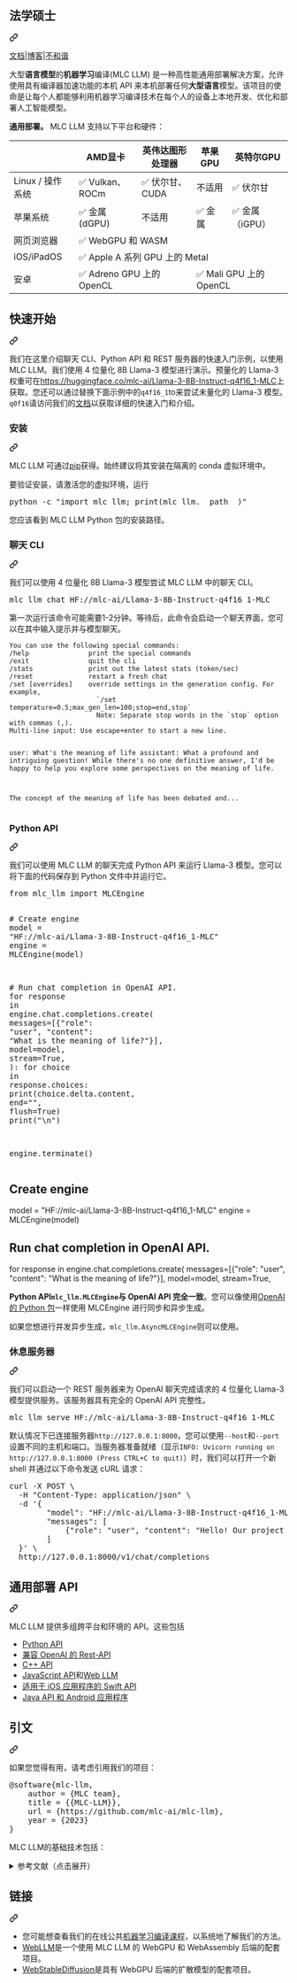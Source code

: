 <div class="Box-sc-g0xbh4-0 bJMeLZ js-snippet-clipboard-copy-unpositioned" data-hpc="true"><article class="markdown-body entry-content container-lg" itemprop="text"><div class="markdown-heading" dir="auto"><h1 tabindex="-1" class="heading-element" dir="auto"><font style="vertical-align: inherit;"><font style="vertical-align: inherit;">法学硕士</font></font></h1><a id="user-content-mlc-llm" class="anchor" aria-label="永久链接：MLC 法学硕士" href="#mlc-llm"><svg class="octicon octicon-link" viewBox="0 0 16 16" version="1.1" width="16" height="16" aria-hidden="true"><path d="m7.775 3.275 1.25-1.25a3.5 3.5 0 1 1 4.95 4.95l-2.5 2.5a3.5 3.5 0 0 1-4.95 0 .751.751 0 0 1 .018-1.042.751.751 0 0 1 1.042-.018 1.998 1.998 0 0 0 2.83 0l2.5-2.5a2.002 2.002 0 0 0-2.83-2.83l-1.25 1.25a.751.751 0 0 1-1.042-.018.751.751 0 0 1-.018-1.042Zm-4.69 9.64a1.998 1.998 0 0 0 2.83 0l1.25-1.25a.751.751 0 0 1 1.042.018.751.751 0 0 1 .018 1.042l-1.25 1.25a3.5 3.5 0 1 1-4.95-4.95l2.5-2.5a3.5 3.5 0 0 1 4.95 0 .751.751 0 0 1-.018 1.042.751.751 0 0 1-1.042.018 1.998 1.998 0 0 0-2.83 0l-2.5 2.5a1.998 1.998 0 0 0 0 2.83Z"></path></svg></a></div>
<p dir="auto"><a href="https://llm.mlc.ai/docs" rel="nofollow"><font style="vertical-align: inherit;"><font style="vertical-align: inherit;">文档</font></font></a><font style="vertical-align: inherit;"><font style="vertical-align: inherit;">|</font></font><a href="https://blog.mlc.ai/" rel="nofollow"><font style="vertical-align: inherit;"><font style="vertical-align: inherit;">博客</font></font></a><font style="vertical-align: inherit;"><font style="vertical-align: inherit;">|</font></font><a href="https://discord.gg/9Xpy2HGBuD" rel="nofollow"><font style="vertical-align: inherit;"><font style="vertical-align: inherit;">不和谐</font></font></a></p>
<p dir="auto"><strong><font style="vertical-align: inherit;"></font></strong><font style="vertical-align: inherit;"><font style="vertical-align: inherit;">大型</font><strong><font style="vertical-align: inherit;">语言</font></strong><strong><font style="vertical-align: inherit;">模型</font></strong><font style="vertical-align: inherit;">的</font><strong><font style="vertical-align: inherit;">机器</font></strong></font><strong><font style="vertical-align: inherit;"><font style="vertical-align: inherit;">学习</font></font></strong><font style="vertical-align: inherit;"><font style="vertical-align: inherit;">编译</font><font style="vertical-align: inherit;">(MLC LLM) 是一种高性能通用部署解决方案，允许使用具有编译器加速功能的本机 API 来本机部署任何</font></font><strong><font style="vertical-align: inherit;"><font style="vertical-align: inherit;">大型</font></font></strong><font style="vertical-align: inherit;"><strong><font style="vertical-align: inherit;">语言</font></strong><font style="vertical-align: inherit;">模型</font><font style="vertical-align: inherit;">。</font><font style="vertical-align: inherit;">该项目的使命是让每个人都能够利用机器学习编译技术在每个人的设备上本地开发、优化和部署人工智能模型。</font></font><strong><font style="vertical-align: inherit;"></font></strong><font style="vertical-align: inherit;"></font><strong><font style="vertical-align: inherit;"></font></strong><font style="vertical-align: inherit;"></font><strong><font style="vertical-align: inherit;"></font></strong><font style="vertical-align: inherit;"></font></p>
<p dir="auto"><strong><font style="vertical-align: inherit;"><font style="vertical-align: inherit;">通用部署。</font></font></strong><font style="vertical-align: inherit;"><font style="vertical-align: inherit;"> MLC LLM 支持以下平台和硬件：</font></font></p>
<table>
  <thead>
    <tr>
      <th> </th>
      <th><font style="vertical-align: inherit;"><font style="vertical-align: inherit;">AMD显卡</font></font></th>
      <th><font style="vertical-align: inherit;"><font style="vertical-align: inherit;">英伟达图形处理器</font></font></th>
      <th><font style="vertical-align: inherit;"><font style="vertical-align: inherit;">苹果GPU</font></font></th>
      <th><font style="vertical-align: inherit;"><font style="vertical-align: inherit;">英特尔GPU</font></font></th>
    </tr>
  </thead>
  <tbody>
    <tr>
      <td><font style="vertical-align: inherit;"><font style="vertical-align: inherit;">Linux / 操作系统</font></font></td>
      <td><font style="vertical-align: inherit;"><font style="vertical-align: inherit;">✅ Vulkan、ROCm</font></font></td>
      <td><font style="vertical-align: inherit;"><font style="vertical-align: inherit;">✅ 伏尔甘、CUDA</font></font></td>
      <td><font style="vertical-align: inherit;"><font style="vertical-align: inherit;">不适用</font></font></td>
      <td><font style="vertical-align: inherit;"><font style="vertical-align: inherit;">✅ 伏尔甘</font></font></td>
    </tr>
    <tr>
      <td><font style="vertical-align: inherit;"><font style="vertical-align: inherit;">苹果系统</font></font></td>
      <td><font style="vertical-align: inherit;"><font style="vertical-align: inherit;">✅ 金属 (dGPU)</font></font></td>
      <td><font style="vertical-align: inherit;"><font style="vertical-align: inherit;">不适用</font></font></td>
      <td><font style="vertical-align: inherit;"><font style="vertical-align: inherit;">✅ 金属</font></font></td>
      <td><font style="vertical-align: inherit;"><font style="vertical-align: inherit;">✅ 金属（iGPU）</font></font></td>
    </tr>
    <tr>
      <td><font style="vertical-align: inherit;"><font style="vertical-align: inherit;">网页浏览器</font></font></td>
      <td colspan="4"><font style="vertical-align: inherit;"><font style="vertical-align: inherit;">✅ WebGPU 和 WASM</font></font></td>
    </tr>
    <tr>
      <td><font style="vertical-align: inherit;"><font style="vertical-align: inherit;">iOS/iPadOS</font></font></td>
      <td colspan="4"><font style="vertical-align: inherit;"><font style="vertical-align: inherit;">✅ Apple A 系列 GPU 上的 Metal</font></font></td>
    </tr>
    <tr>
      <td><font style="vertical-align: inherit;"><font style="vertical-align: inherit;">安卓</font></font></td>
      <td colspan="2"><font style="vertical-align: inherit;"><font style="vertical-align: inherit;">✅ Adreno GPU 上的 OpenCL</font></font></td>
      <td colspan="2"><font style="vertical-align: inherit;"><font style="vertical-align: inherit;">✅ Mali GPU 上的 OpenCL</font></font></td>
    </tr>
  </tbody>
</table>
<div class="markdown-heading" dir="auto"><h2 tabindex="-1" class="heading-element" dir="auto"><font style="vertical-align: inherit;"><font style="vertical-align: inherit;">快速开始</font></font></h2><a id="user-content-quick-start" class="anchor" aria-label="永久链接：快速入门" href="#quick-start"><svg class="octicon octicon-link" viewBox="0 0 16 16" version="1.1" width="16" height="16" aria-hidden="true"><path d="m7.775 3.275 1.25-1.25a3.5 3.5 0 1 1 4.95 4.95l-2.5 2.5a3.5 3.5 0 0 1-4.95 0 .751.751 0 0 1 .018-1.042.751.751 0 0 1 1.042-.018 1.998 1.998 0 0 0 2.83 0l2.5-2.5a2.002 2.002 0 0 0-2.83-2.83l-1.25 1.25a.751.751 0 0 1-1.042-.018.751.751 0 0 1-.018-1.042Zm-4.69 9.64a1.998 1.998 0 0 0 2.83 0l1.25-1.25a.751.751 0 0 1 1.042.018.751.751 0 0 1 .018 1.042l-1.25 1.25a3.5 3.5 0 1 1-4.95-4.95l2.5-2.5a3.5 3.5 0 0 1 4.95 0 .751.751 0 0 1-.018 1.042.751.751 0 0 1-1.042.018 1.998 1.998 0 0 0-2.83 0l-2.5 2.5a1.998 1.998 0 0 0 0 2.83Z"></path></svg></a></div>
<p dir="auto"><font style="vertical-align: inherit;"><font style="vertical-align: inherit;">我们在这里介绍聊天 CLI、Python API 和 REST 服务器的快速入门示例，以使用 MLC LLM。我们使用 4 位量化 8B Llama-3 模型进行演示。预量化的 Llama-3 权重可在</font></font><a href="https://huggingface.co/mlc-ai/Llama-3-8B-Instruct-q4f16_1-MLC" rel="nofollow"><font style="vertical-align: inherit;"><font style="vertical-align: inherit;">https://huggingface.co/mlc-ai/Llama-3-8B-Instruct-q4f16_1-MLC</font></font></a><font style="vertical-align: inherit;"><font style="vertical-align: inherit;">上获取。您还可以通过替换</font><font style="vertical-align: inherit;">下面示例中的</font></font><code>q4f16_1</code><font style="vertical-align: inherit;"><font style="vertical-align: inherit;">to</font><font style="vertical-align: inherit;">来尝试未量化的 Llama-3 模型。</font></font><code>q0f16</code><font style="vertical-align: inherit;"><font style="vertical-align: inherit;">请访问我们的</font></font><a href="https://llm.mlc.ai/docs/index.html" rel="nofollow"><font style="vertical-align: inherit;"><font style="vertical-align: inherit;">文档</font></font></a><font style="vertical-align: inherit;"><font style="vertical-align: inherit;">以获取详细的快速入门和介绍。</font></font></p>
<div class="markdown-heading" dir="auto"><h3 tabindex="-1" class="heading-element" dir="auto"><font style="vertical-align: inherit;"><font style="vertical-align: inherit;">安装</font></font></h3><a id="user-content-installation" class="anchor" aria-label="永久链接：安装" href="#installation"><svg class="octicon octicon-link" viewBox="0 0 16 16" version="1.1" width="16" height="16" aria-hidden="true"><path d="m7.775 3.275 1.25-1.25a3.5 3.5 0 1 1 4.95 4.95l-2.5 2.5a3.5 3.5 0 0 1-4.95 0 .751.751 0 0 1 .018-1.042.751.751 0 0 1 1.042-.018 1.998 1.998 0 0 0 2.83 0l2.5-2.5a2.002 2.002 0 0 0-2.83-2.83l-1.25 1.25a.751.751 0 0 1-1.042-.018.751.751 0 0 1-.018-1.042Zm-4.69 9.64a1.998 1.998 0 0 0 2.83 0l1.25-1.25a.751.751 0 0 1 1.042.018.751.751 0 0 1 .018 1.042l-1.25 1.25a3.5 3.5 0 1 1-4.95-4.95l2.5-2.5a3.5 3.5 0 0 1 4.95 0 .751.751 0 0 1-.018 1.042.751.751 0 0 1-1.042.018 1.998 1.998 0 0 0-2.83 0l-2.5 2.5a1.998 1.998 0 0 0 0 2.83Z"></path></svg></a></div>
<p dir="auto"><font style="vertical-align: inherit;"><font style="vertical-align: inherit;">MLC LLM 可通过</font></font><a href="https://llm.mlc.ai/docs/install/mlc_llm.html#install-mlc-packages" rel="nofollow"><font style="vertical-align: inherit;"><font style="vertical-align: inherit;">pip</font></font></a><font style="vertical-align: inherit;"><font style="vertical-align: inherit;">获得。始终建议将其安装在隔离的 conda 虚拟环境中。</font></font></p>
<p dir="auto"><font style="vertical-align: inherit;"><font style="vertical-align: inherit;">要验证安装，请激活您的虚拟环境，运行</font></font></p>
<div class="highlight highlight-source-shell notranslate position-relative overflow-auto" dir="auto"><pre>python -c <span class="pl-s"><span class="pl-pds">"</span>import mlc_llm; print(mlc_llm.__path__)<span class="pl-pds">"</span></span></pre><div class="zeroclipboard-container">
    <clipboard-copy aria-label="Copy" class="ClipboardButton btn btn-invisible js-clipboard-copy m-2 p-0 tooltipped-no-delay d-flex flex-justify-center flex-items-center" data-copy-feedback="Copied!" data-tooltip-direction="w" value="python -c &quot;import mlc_llm; print(mlc_llm.__path__)&quot;" tabindex="0" role="button">
    
</svg>
    </clipboard-copy>
  </div></div>
<p dir="auto"><font style="vertical-align: inherit;"><font style="vertical-align: inherit;">您应该看到 MLC LLM Python 包的安装路径。</font></font></p>
<div class="markdown-heading" dir="auto"><h3 tabindex="-1" class="heading-element" dir="auto"><font style="vertical-align: inherit;"><font style="vertical-align: inherit;">聊天 CLI</font></font></h3><a id="user-content-chat-cli" class="anchor" aria-label="永久链接：聊天 CLI" href="#chat-cli"><svg class="octicon octicon-link" viewBox="0 0 16 16" version="1.1" width="16" height="16" aria-hidden="true"><path d="m7.775 3.275 1.25-1.25a3.5 3.5 0 1 1 4.95 4.95l-2.5 2.5a3.5 3.5 0 0 1-4.95 0 .751.751 0 0 1 .018-1.042.751.751 0 0 1 1.042-.018 1.998 1.998 0 0 0 2.83 0l2.5-2.5a2.002 2.002 0 0 0-2.83-2.83l-1.25 1.25a.751.751 0 0 1-1.042-.018.751.751 0 0 1-.018-1.042Zm-4.69 9.64a1.998 1.998 0 0 0 2.83 0l1.25-1.25a.751.751 0 0 1 1.042.018.751.751 0 0 1 .018 1.042l-1.25 1.25a3.5 3.5 0 1 1-4.95-4.95l2.5-2.5a3.5 3.5 0 0 1 4.95 0 .751.751 0 0 1-.018 1.042.751.751 0 0 1-1.042.018 1.998 1.998 0 0 0-2.83 0l-2.5 2.5a1.998 1.998 0 0 0 0 2.83Z"></path></svg></a></div>
<p dir="auto"><font style="vertical-align: inherit;"><font style="vertical-align: inherit;">我们可以使用 4 位量化 8B Llama-3 模型尝试 MLC LLM 中的聊天 CLI。</font></font></p>
<div class="highlight highlight-source-shell notranslate position-relative overflow-auto" dir="auto"><pre>mlc_llm chat HF://mlc-ai/Llama-3-8B-Instruct-q4f16_1-MLC</pre><div class="zeroclipboard-container">
    <clipboard-copy aria-label="Copy" class="ClipboardButton btn btn-invisible js-clipboard-copy m-2 p-0 tooltipped-no-delay d-flex flex-justify-center flex-items-center" data-copy-feedback="Copied!" data-tooltip-direction="w" value="mlc_llm chat HF://mlc-ai/Llama-3-8B-Instruct-q4f16_1-MLC" tabindex="0" role="button">
    
</svg>
    </clipboard-copy>
  </div></div>
<p dir="auto"><font style="vertical-align: inherit;"><font style="vertical-align: inherit;">第一次运行该命令可能需要1-2分钟。等待后，此命令会启动一个聊天界面，您可以在其中输入提示并与模型聊天。</font></font></p>
<div class="snippet-clipboard-content notranslate position-relative overflow-auto"><pre class="notranslate"><code>You can use the following special commands:
/help               print the special commands
/exit               quit the cli
/stats              print out the latest stats (token/sec)
/reset              restart a fresh chat
/set [overrides]    override settings in the generation config. For example,
                      `/set temperature=0.5;max_gen_len=100;stop=end,stop`
                      Note: Separate stop words in the `stop` option with commas (,).
Multi-line input: Use escape+enter to start a new line.

user: What's the meaning of life
assistant:
What a profound and intriguing question! While there's no one definitive answer, I'd be happy to help you explore some perspectives on the meaning of life.

The concept of the meaning of life has been debated and...
</code></pre><div class="zeroclipboard-container">
  
     
</svg>
    </clipboard-copy>
  </div></div>
<div class="markdown-heading" dir="auto"><h3 tabindex="-1" class="heading-element" dir="auto"><font style="vertical-align: inherit;"><font style="vertical-align: inherit;">Python API</font></font></h3><a id="user-content-python-api" class="anchor" aria-label="永久链接：Python API" href="#python-api"><svg class="octicon octicon-link" viewBox="0 0 16 16" version="1.1" width="16" height="16" aria-hidden="true"><path d="m7.775 3.275 1.25-1.25a3.5 3.5 0 1 1 4.95 4.95l-2.5 2.5a3.5 3.5 0 0 1-4.95 0 .751.751 0 0 1 .018-1.042.751.751 0 0 1 1.042-.018 1.998 1.998 0 0 0 2.83 0l2.5-2.5a2.002 2.002 0 0 0-2.83-2.83l-1.25 1.25a.751.751 0 0 1-1.042-.018.751.751 0 0 1-.018-1.042Zm-4.69 9.64a1.998 1.998 0 0 0 2.83 0l1.25-1.25a.751.751 0 0 1 1.042.018.751.751 0 0 1 .018 1.042l-1.25 1.25a3.5 3.5 0 1 1-4.95-4.95l2.5-2.5a3.5 3.5 0 0 1 4.95 0 .751.751 0 0 1-.018 1.042.751.751 0 0 1-1.042.018 1.998 1.998 0 0 0-2.83 0l-2.5 2.5a1.998 1.998 0 0 0 0 2.83Z"></path></svg></a></div>
<p dir="auto"><font style="vertical-align: inherit;"><font style="vertical-align: inherit;">我们可以使用 MLC LLM 的聊天完成 Python API 来运行 Llama-3 模型。您可以将下面的代码保存到 Python 文件中并运行它。</font></font></p>
<div class="highlight highlight-source-python notranslate position-relative overflow-auto" dir="auto"><pre><span class="pl-k">from</span> <span class="pl-s1">mlc_llm</span> <span class="pl-k">import</span> <span class="pl-v">MLCEngine</span>

<span class="pl-c"># Create engine</span>
<span class="pl-s1">model</span> <span class="pl-c1">=</span> <span class="pl-s">"HF://mlc-ai/Llama-3-8B-Instruct-q4f16_1-MLC"</span>
<span class="pl-s1">engine</span> <span class="pl-c1">=</span> <span class="pl-v">MLCEngine</span>(<span class="pl-s1">model</span>)

<span class="pl-c"># Run chat completion in OpenAI API.</span>
<span class="pl-k">for</span> <span class="pl-s1">response</span> <span class="pl-c1">in</span> <span class="pl-s1">engine</span>.<span class="pl-s1">chat</span>.<span class="pl-s1">completions</span>.<span class="pl-en">create</span>(
    <span class="pl-s1">messages</span><span class="pl-c1">=</span>[{<span class="pl-s">"role"</span>: <span class="pl-s">"user"</span>, <span class="pl-s">"content"</span>: <span class="pl-s">"What is the meaning of life?"</span>}],
    <span class="pl-s1">model</span><span class="pl-c1">=</span><span class="pl-s1">model</span>,
    <span class="pl-s1">stream</span><span class="pl-c1">=</span><span class="pl-c1">True</span>,
):
    <span class="pl-k">for</span> <span class="pl-s1">choice</span> <span class="pl-c1">in</span> <span class="pl-s1">response</span>.<span class="pl-s1">choices</span>:
        <span class="pl-en">print</span>(<span class="pl-s1">choice</span>.<span class="pl-s1">delta</span>.<span class="pl-s1">content</span>, <span class="pl-s1">end</span><span class="pl-c1">=</span><span class="pl-s">""</span>, <span class="pl-s1">flush</span><span class="pl-c1">=</span><span class="pl-c1">True</span>)
<span class="pl-en">print</span>(<span class="pl-s">"<span class="pl-cce">\n</span>"</span>)

<span class="pl-s1">engine</span>.<span class="pl-en">terminate</span>()</pre><div class="zeroclipboard-container">
   

# Create engine
model = &quot;HF://mlc-ai/Llama-3-8B-Instruct-q4f16_1-MLC&quot;
engine = MLCEngine(model)

# Run chat completion in OpenAI API.
for response in engine.chat.completions.create(
    messages=[{&quot;role&quot;: &quot;user&quot;, &quot;content&quot;: &quot;What is the meaning of life?&quot;}],
    model=model,
    stream=True,

    
</svg>
    </clipboard-copy>
  </div></div>
<p dir="auto"><strong><font style="vertical-align: inherit;"><font style="vertical-align: inherit;">Python API</font></font><code>mlc_llm.MLCEngine</code><font style="vertical-align: inherit;"><font style="vertical-align: inherit;">与 OpenAI API 完全一致</font></font></strong><font style="vertical-align: inherit;"><font style="vertical-align: inherit;">。您可以像使用</font></font><a href="https://github.com/openai/openai-python?tab=readme-ov-file#usage"><font style="vertical-align: inherit;"><font style="vertical-align: inherit;">OpenAI 的 Python 包</font></font></a><font style="vertical-align: inherit;"><font style="vertical-align: inherit;">一样使用 MLCEngine
</font><font style="vertical-align: inherit;">
进行同步和异步生成。</font></font></p>
<p dir="auto"><font style="vertical-align: inherit;"><font style="vertical-align: inherit;">如果您想进行并发异步生成，</font></font><code>mlc_llm.AsyncMLCEngine</code><font style="vertical-align: inherit;"><font style="vertical-align: inherit;">则可以使用。</font></font></p>
<div class="markdown-heading" dir="auto"><h3 tabindex="-1" class="heading-element" dir="auto"><font style="vertical-align: inherit;"><font style="vertical-align: inherit;">休息服务器</font></font></h3><a id="user-content-rest-server" class="anchor" aria-label="永久链接：REST 服务器" href="#rest-server"><svg class="octicon octicon-link" viewBox="0 0 16 16" version="1.1" width="16" height="16" aria-hidden="true"><path d="m7.775 3.275 1.25-1.25a3.5 3.5 0 1 1 4.95 4.95l-2.5 2.5a3.5 3.5 0 0 1-4.95 0 .751.751 0 0 1 .018-1.042.751.751 0 0 1 1.042-.018 1.998 1.998 0 0 0 2.83 0l2.5-2.5a2.002 2.002 0 0 0-2.83-2.83l-1.25 1.25a.751.751 0 0 1-1.042-.018.751.751 0 0 1-.018-1.042Zm-4.69 9.64a1.998 1.998 0 0 0 2.83 0l1.25-1.25a.751.751 0 0 1 1.042.018.751.751 0 0 1 .018 1.042l-1.25 1.25a3.5 3.5 0 1 1-4.95-4.95l2.5-2.5a3.5 3.5 0 0 1 4.95 0 .751.751 0 0 1-.018 1.042.751.751 0 0 1-1.042.018 1.998 1.998 0 0 0-2.83 0l-2.5 2.5a1.998 1.998 0 0 0 0 2.83Z"></path></svg></a></div>
<p dir="auto"><font style="vertical-align: inherit;"><font style="vertical-align: inherit;">我们可以启动一个 REST 服务器来为 OpenAI 聊天完成请求的 4 位量化 Llama-3 模型提供服务。该服务器具有完全的 OpenAI API 完整性。</font></font></p>
<div class="highlight highlight-source-shell notranslate position-relative overflow-auto" dir="auto"><pre>mlc_llm serve HF://mlc-ai/Llama-3-8B-Instruct-q4f16_1-MLC</pre><div class="zeroclipboard-container">
   
     
</svg>
    </clipboard-copy>
  </div></div>
<p dir="auto"><font style="vertical-align: inherit;"><font style="vertical-align: inherit;">默认情况下已连接服务器</font></font><code>http://127.0.0.1:8000</code><font style="vertical-align: inherit;"><font style="vertical-align: inherit;">，您可以使用</font></font><code>--host</code><font style="vertical-align: inherit;"><font style="vertical-align: inherit;">和</font></font><code>--port</code><font style="vertical-align: inherit;"><font style="vertical-align: inherit;">
设置不同的主机和端口。当服务器准备就绪（显示</font></font><code>INFO: Uvicorn running on http://127.0.0.1:8000 (Press CTRL+C to quit)</code><font style="vertical-align: inherit;"><font style="vertical-align: inherit;">）时，我们可以打开一个新 shell 并通过以下命令发送 cURL 请求：</font></font></p>
<div class="highlight highlight-source-shell notranslate position-relative overflow-auto" dir="auto"><pre>curl -X POST \
  -H <span class="pl-s"><span class="pl-pds">"</span>Content-Type: application/json<span class="pl-pds">"</span></span> \
  -d <span class="pl-s"><span class="pl-pds">'</span>{</span>
<span class="pl-s">        "model": "HF://mlc-ai/Llama-3-8B-Instruct-q4f16_1-MLC",</span>
<span class="pl-s">        "messages": [</span>
<span class="pl-s">            {"role": "user", "content": "Hello! Our project is MLC LLM. What is the name of our project?"}</span>
<span class="pl-s">        ]</span>
<span class="pl-s">  }<span class="pl-pds">'</span></span> \
  http://127.0.0.1:8000/v1/chat/completions</pre><div class="zeroclipboard-container">
    <clipboard-copy aria-label="Copy" class="ClipboardButton btn btn-invisible js-clipboard-copy m-2 p-0 tooltipped-no-delay d-flex flex-justify-center flex-items-center" data-copy-feedback="Copied!" data-tooltip-direction="w" value="curl -X POST \
  -H &quot;Content-Type: application/json&quot; \
  -d '{
        &quot;model&quot;: &quot;HF://mlc-ai/Llama-3-8B-Instruct-q4f16_1-MLC&quot;,
        &quot;messages&quot;: [
            {&quot;role&quot;: &quot;user&quot;, &quot;content&quot;: &quot;Hello! Our project is MLC LLM. What is the name of our project?&quot;}
        ]
  }' \
  http://127.0.0.1:8000/v1/chat/completions" tabindex="0" role="button">
    
</svg>
    </clipboard-copy>
  </div></div>
<div class="markdown-heading" dir="auto"><h2 tabindex="-1" class="heading-element" dir="auto"><font style="vertical-align: inherit;"><font style="vertical-align: inherit;">通用部署 API</font></font></h2><a id="user-content-universal-deployment-apis" class="anchor" aria-label="永久链接：通用部署 API" href="#universal-deployment-apis"><svg class="octicon octicon-link" viewBox="0 0 16 16" version="1.1" width="16" height="16" aria-hidden="true"><path d="m7.775 3.275 1.25-1.25a3.5 3.5 0 1 1 4.95 4.95l-2.5 2.5a3.5 3.5 0 0 1-4.95 0 .751.751 0 0 1 .018-1.042.751.751 0 0 1 1.042-.018 1.998 1.998 0 0 0 2.83 0l2.5-2.5a2.002 2.002 0 0 0-2.83-2.83l-1.25 1.25a.751.751 0 0 1-1.042-.018.751.751 0 0 1-.018-1.042Zm-4.69 9.64a1.998 1.998 0 0 0 2.83 0l1.25-1.25a.751.751 0 0 1 1.042.018.751.751 0 0 1 .018 1.042l-1.25 1.25a3.5 3.5 0 1 1-4.95-4.95l2.5-2.5a3.5 3.5 0 0 1 4.95 0 .751.751 0 0 1-.018 1.042.751.751 0 0 1-1.042.018 1.998 1.998 0 0 0-2.83 0l-2.5 2.5a1.998 1.998 0 0 0 0 2.83Z"></path></svg></a></div>
<p dir="auto"><font style="vertical-align: inherit;"><font style="vertical-align: inherit;">MLC LLM 提供多组跨平台和环境的 API。这些包括</font></font></p>
<ul dir="auto">
<li><a href="https://llm.mlc.ai/docs/deploy/python_engine.html" rel="nofollow"><font style="vertical-align: inherit;"><font style="vertical-align: inherit;">Python API</font></font></a></li>
<li><a href="https://llm.mlc.ai/docs/deploy/rest.html" rel="nofollow"><font style="vertical-align: inherit;"><font style="vertical-align: inherit;">兼容 OpenAI 的 Rest-API</font></font></a></li>
<li><a href="https://llm.mlc.ai/docs/deploy/cli.html" rel="nofollow"><font style="vertical-align: inherit;"><font style="vertical-align: inherit;">C++ API</font></font></a></li>
<li><a href="https://llm.mlc.ai/docs/deploy/javascript.html" rel="nofollow"><font style="vertical-align: inherit;"><font style="vertical-align: inherit;">JavaScript API</font></font></a><font style="vertical-align: inherit;"><font style="vertical-align: inherit;">和</font></font><a href="https://github.com/mlc-ai/web-llm"><font style="vertical-align: inherit;"><font style="vertical-align: inherit;">Web LLM</font></font></a></li>
<li><a href="https://llm.mlc.ai/docs/deploy/ios.html" rel="nofollow"><font style="vertical-align: inherit;"><font style="vertical-align: inherit;">适用于 iOS 应用程序的 Swift API</font></font></a></li>
<li><a href="https://llm.mlc.ai/docs/deploy/android.html" rel="nofollow"><font style="vertical-align: inherit;"><font style="vertical-align: inherit;">Java API 和 Android 应用程序</font></font></a></li>
</ul>
<div class="markdown-heading" dir="auto"><h2 tabindex="-1" class="heading-element" dir="auto"><font style="vertical-align: inherit;"><font style="vertical-align: inherit;">引文</font></font></h2><a id="user-content-citation" class="anchor" aria-label="永久链接：引文" href="#citation"><svg class="octicon octicon-link" viewBox="0 0 16 16" version="1.1" width="16" height="16" aria-hidden="true"><path d="m7.775 3.275 1.25-1.25a3.5 3.5 0 1 1 4.95 4.95l-2.5 2.5a3.5 3.5 0 0 1-4.95 0 .751.751 0 0 1 .018-1.042.751.751 0 0 1 1.042-.018 1.998 1.998 0 0 0 2.83 0l2.5-2.5a2.002 2.002 0 0 0-2.83-2.83l-1.25 1.25a.751.751 0 0 1-1.042-.018.751.751 0 0 1-.018-1.042Zm-4.69 9.64a1.998 1.998 0 0 0 2.83 0l1.25-1.25a.751.751 0 0 1 1.042.018.751.751 0 0 1 .018 1.042l-1.25 1.25a3.5 3.5 0 1 1-4.95-4.95l2.5-2.5a3.5 3.5 0 0 1 4.95 0 .751.751 0 0 1-.018 1.042.751.751 0 0 1-1.042.018 1.998 1.998 0 0 0-2.83 0l-2.5 2.5a1.998 1.998 0 0 0 0 2.83Z"></path></svg></a></div>
<p dir="auto"><font style="vertical-align: inherit;"><font style="vertical-align: inherit;">如果您觉得有用，请考虑引用我们的项目：</font></font></p>
<div class="highlight highlight-text-bibtex notranslate position-relative overflow-auto" dir="auto"><pre><span class="pl-k">@software</span>{<span class="pl-en">mlc-llm</span>,
    <span class="pl-s">author</span> = <span class="pl-s"><span class="pl-pds">{</span>MLC team<span class="pl-pds">}</span></span>,
    <span class="pl-s">title</span> = <span class="pl-s"><span class="pl-pds">{</span>{MLC-LLM}<span class="pl-pds">}</span></span>,
    <span class="pl-s">url</span> = <span class="pl-s"><span class="pl-pds">{</span>https://github.com/mlc-ai/mlc-llm<span class="pl-pds">}</span></span>,
    <span class="pl-s">year</span> = <span class="pl-s"><span class="pl-pds">{</span>2023<span class="pl-pds">}</span></span>
}</pre><div class="zeroclipboard-container">
    <clipboard-copy aria-label="Copy" class="ClipboardButton btn btn-invisible js-clipboard-copy m-2 p-0 tooltipped-no-delay d-flex flex-justify-center flex-items-center" data-copy-feedback="Copied!" data-tooltip-direction="w" value="@software{mlc-llm,
    author = {MLC team},
    title = {{MLC-LLM}},
    url = {https://github.com/mlc-ai/mlc-llm},
    year = {2023}
}" tabindex="0" role="button">
     
</svg>
    </clipboard-copy>
  </div></div>
<p dir="auto"><font style="vertical-align: inherit;"><font style="vertical-align: inherit;">MLC LLM的基础技术包括：</font></font></p>
<details>
  <summary><font style="vertical-align: inherit;"><font style="vertical-align: inherit;">参考文献（点击展开）</font></font></summary>
<div class="highlight highlight-text-bibtex notranslate position-relative overflow-auto" dir="auto"><pre><span class="pl-k">@inproceedings</span>{<span class="pl-en">tensorir</span>,
    <span class="pl-s">author</span> = <span class="pl-s"><span class="pl-pds">{</span>Feng, Siyuan and Hou, Bohan and Jin, Hongyi and Lin, Wuwei and Shao, Junru and Lai, Ruihang and Ye, Zihao and Zheng, Lianmin and Yu, Cody Hao and Yu, Yong and Chen, Tianqi<span class="pl-pds">}</span></span>,
    <span class="pl-s">title</span> = <span class="pl-s"><span class="pl-pds">{</span>TensorIR: An Abstraction for Automatic Tensorized Program Optimization<span class="pl-pds">}</span></span>,
    <span class="pl-s">year</span> = <span class="pl-s"><span class="pl-pds">{</span>2023<span class="pl-pds">}</span></span>,
    <span class="pl-s">isbn</span> = <span class="pl-s"><span class="pl-pds">{</span>9781450399166<span class="pl-pds">}</span></span>,
    <span class="pl-s">publisher</span> = <span class="pl-s"><span class="pl-pds">{</span>Association for Computing Machinery<span class="pl-pds">}</span></span>,
    <span class="pl-s">address</span> = <span class="pl-s"><span class="pl-pds">{</span>New York, NY, USA<span class="pl-pds">}</span></span>,
    <span class="pl-s">url</span> = <span class="pl-s"><span class="pl-pds">{</span>https://doi.org/10.1145/3575693.3576933<span class="pl-pds">}</span></span>,
    <span class="pl-s">doi</span> = <span class="pl-s"><span class="pl-pds">{</span>10.1145/3575693.3576933<span class="pl-pds">}</span></span>,
    <span class="pl-s">booktitle</span> = <span class="pl-s"><span class="pl-pds">{</span>Proceedings of the 28th ACM International Conference on Architectural Support for Programming Languages and Operating Systems, Volume 2<span class="pl-pds">}</span></span>,
    <span class="pl-s">pages</span> = <span class="pl-s"><span class="pl-pds">{</span>804–817<span class="pl-pds">}</span></span>,
    <span class="pl-s">numpages</span> = <span class="pl-s"><span class="pl-pds">{</span>14<span class="pl-pds">}</span></span>,
    <span class="pl-s">keywords</span> = <span class="pl-s"><span class="pl-pds">{</span>Tensor Computation, Machine Learning Compiler, Deep Neural Network<span class="pl-pds">}</span></span>,
    <span class="pl-s">location</span> = <span class="pl-s"><span class="pl-pds">{</span>Vancouver, BC, Canada<span class="pl-pds">}</span></span>,
    <span class="pl-s">series</span> = <span class="pl-s"><span class="pl-pds">{</span>ASPLOS 2023<span class="pl-pds">}</span></span>
}

<span class="pl-k">@inproceedings</span>{<span class="pl-en">metaschedule</span>,
    <span class="pl-s">author</span> = <span class="pl-s"><span class="pl-pds">{</span>Shao, Junru and Zhou, Xiyou and Feng, Siyuan and Hou, Bohan and Lai, Ruihang and Jin, Hongyi and Lin, Wuwei and Masuda, Masahiro and Yu, Cody Hao and Chen, Tianqi<span class="pl-pds">}</span></span>,
    <span class="pl-s">booktitle</span> = <span class="pl-s"><span class="pl-pds">{</span>Advances in Neural Information Processing Systems<span class="pl-pds">}</span></span>,
    <span class="pl-s">editor</span> = <span class="pl-s"><span class="pl-pds">{</span>S. Koyejo and S. Mohamed and A. Agarwal and D. Belgrave and K. Cho and A. Oh<span class="pl-pds">}</span></span>,
    <span class="pl-s">pages</span> = <span class="pl-s"><span class="pl-pds">{</span>35783--35796<span class="pl-pds">}</span></span>,
    <span class="pl-s">publisher</span> = <span class="pl-s"><span class="pl-pds">{</span>Curran Associates, Inc.<span class="pl-pds">}</span></span>,
    <span class="pl-s">title</span> = <span class="pl-s"><span class="pl-pds">{</span>Tensor Program Optimization with Probabilistic Programs<span class="pl-pds">}</span></span>,
    <span class="pl-s">url</span> = <span class="pl-s"><span class="pl-pds">{</span>https://proceedings.neurips.cc/paper_files/paper/2022/file/e894eafae43e68b4c8dfdacf742bcbf3-Paper-Conference.pdf<span class="pl-pds">}</span></span>,
    <span class="pl-s">volume</span> = <span class="pl-s"><span class="pl-pds">{</span>35<span class="pl-pds">}</span></span>,
    <span class="pl-s">year</span> = <span class="pl-s"><span class="pl-pds">{</span>2022<span class="pl-pds">}</span></span>
}

<span class="pl-k">@inproceedings</span>{<span class="pl-en">tvm</span>,
    <span class="pl-s">author</span> = <span class="pl-s"><span class="pl-pds">{</span>Tianqi Chen and Thierry Moreau and Ziheng Jiang and Lianmin Zheng and Eddie Yan and Haichen Shen and Meghan Cowan and Leyuan Wang and Yuwei Hu and Luis Ceze and Carlos Guestrin and Arvind Krishnamurthy<span class="pl-pds">}</span></span>,
    <span class="pl-s">title</span> = <span class="pl-s"><span class="pl-pds">{</span>{TVM}: An Automated {End-to-End} Optimizing Compiler for Deep Learning<span class="pl-pds">}</span></span>,
    <span class="pl-s">booktitle</span> = <span class="pl-s"><span class="pl-pds">{</span>13th USENIX Symposium on Operating Systems Design and Implementation (OSDI 18)<span class="pl-pds">}</span></span>,
    <span class="pl-s">year</span> = <span class="pl-s"><span class="pl-pds">{</span>2018<span class="pl-pds">}</span></span>,
    <span class="pl-s">isbn</span> = <span class="pl-s"><span class="pl-pds">{</span>978-1-939133-08-3<span class="pl-pds">}</span></span>,
    <span class="pl-s">address</span> = <span class="pl-s"><span class="pl-pds">{</span>Carlsbad, CA<span class="pl-pds">}</span></span>,
    <span class="pl-s">pages</span> = <span class="pl-s"><span class="pl-pds">{</span>578--594<span class="pl-pds">}</span></span>,
    <span class="pl-s">url</span> = <span class="pl-s"><span class="pl-pds">{</span>https://www.usenix.org/conference/osdi18/presentation/chen<span class="pl-pds">}</span></span>,
    <span class="pl-s">publisher</span> = <span class="pl-s"><span class="pl-pds">{</span>USENIX Association<span class="pl-pds">}</span></span>,
    <span class="pl-s">month</span> = oct,
}</pre><div class="zeroclipboard-container">
    <clipboard-copy aria-label="Copy" class="ClipboardButton btn btn-invisible js-clipboard-copy m-2 p-0 tooltipped-no-delay d-flex flex-justify-center flex-items-center" data-copy-feedback="Copied!" data-tooltip-direction="w" value="@inproceedings{tensorir,
    author = {Feng, Siyuan and Hou, Bohan and Jin, Hongyi and Lin, Wuwei and Shao, Junru and Lai, Ruihang and Ye, Zihao and Zheng, Lianmin and Yu, Cody Hao and Yu, Yong and Chen, Tianqi},
    title = {TensorIR: An Abstraction for Automatic Tensorized Program Optimization},
    year = {2023},
    isbn = {9781450399166},
    publisher = {Association for Computing Machinery},
    address = {New York, NY, USA},
    url = {https://doi.org/10.1145/3575693.3576933},
    doi = {10.1145/3575693.3576933},
    booktitle = {Proceedings of the 28th ACM International Conference on Architectural Support for Programming Languages and Operating Systems, Volume 2},
    pages = {804–817},
    numpages = {14},
    keywords = {Tensor Computation, Machine Learning Compiler, Deep Neural Network},
    location = {Vancouver, BC, Canada},
    series = {ASPLOS 2023}
}

@inproceedings{metaschedule,
    author = {Shao, Junru and Zhou, Xiyou and Feng, Siyuan and Hou, Bohan and Lai, Ruihang and Jin, Hongyi and Lin, Wuwei and Masuda, Masahiro and Yu, Cody Hao and Chen, Tianqi},
    booktitle = {Advances in Neural Information Processing Systems},
    editor = {S. Koyejo and S. Mohamed and A. Agarwal and D. Belgrave and K. Cho and A. Oh},
    pages = {35783--35796},
    publisher = {Curran Associates, Inc.},
    title = {Tensor Program Optimization with Probabilistic Programs},
    url = {https://proceedings.neurips.cc/paper_files/paper/2022/file/e894eafae43e68b4c8dfdacf742bcbf3-Paper-Conference.pdf},
    volume = {35},
    year = {2022}
}

@inproceedings{tvm,
    author = {Tianqi Chen and Thierry Moreau and Ziheng Jiang and Lianmin Zheng and Eddie Yan and Haichen Shen and Meghan Cowan and Leyuan Wang and Yuwei Hu and Luis Ceze and Carlos Guestrin and Arvind Krishnamurthy},
    title = {{TVM}: An Automated {End-to-End} Optimizing Compiler for Deep Learning},
    booktitle = {13th USENIX Symposium on Operating Systems Design and Implementation (OSDI 18)},
    year = {2018},
    isbn = {978-1-939133-08-3},
    address = {Carlsbad, CA},
    pages = {578--594},
    url = {https://www.usenix.org/conference/osdi18/presentation/chen},
    publisher = {USENIX Association},
    month = oct,
}" tabindex="0" role="button">
    
    <path d="M13.78 4.22a.75.75 0 0 1 0 1.06l-7.25 7.25a.75.75 0 0 1-1.06 0L2.22 9.28a.751.751 0 0 1 .018-1.042.751.751 0 0 1 1.042-.018L6 10.94l6.72-6.72a.75.75 0 0 1 1.06 0Z"></path>
</svg>
    </clipboard-copy>
  </div></div>
</details>
<div class="markdown-heading" dir="auto"><h2 tabindex="-1" class="heading-element" dir="auto"><font style="vertical-align: inherit;"><font style="vertical-align: inherit;">链接</font></font></h2><a id="user-content-links" class="anchor" aria-label="永久链接： 链接" href="#links"><svg class="octicon octicon-link" viewBox="0 0 16 16" version="1.1" width="16" height="16" aria-hidden="true"><path d="m7.775 3.275 1.25-1.25a3.5 3.5 0 1 1 4.95 4.95l-2.5 2.5a3.5 3.5 0 0 1-4.95 0 .751.751 0 0 1 .018-1.042.751.751 0 0 1 1.042-.018 1.998 1.998 0 0 0 2.83 0l2.5-2.5a2.002 2.002 0 0 0-2.83-2.83l-1.25 1.25a.751.751 0 0 1-1.042-.018.751.751 0 0 1-.018-1.042Zm-4.69 9.64a1.998 1.998 0 0 0 2.83 0l1.25-1.25a.751.751 0 0 1 1.042.018.751.751 0 0 1 .018 1.042l-1.25 1.25a3.5 3.5 0 1 1-4.95-4.95l2.5-2.5a3.5 3.5 0 0 1 4.95 0 .751.751 0 0 1-.018 1.042.751.751 0 0 1-1.042.018 1.998 1.998 0 0 0-2.83 0l-2.5 2.5a1.998 1.998 0 0 0 0 2.83Z"></path></svg></a></div>
<ul dir="auto">
<li><font style="vertical-align: inherit;"><font style="vertical-align: inherit;">您可能想查看我们的在线公共</font></font><a href="https://mlc.ai" rel="nofollow"><font style="vertical-align: inherit;"><font style="vertical-align: inherit;">机器学习编译课程</font></font></a><font style="vertical-align: inherit;"><font style="vertical-align: inherit;">，以系统地了解我们的方法。</font></font></li>
<li><a href="https://webllm.mlc.ai/" rel="nofollow"><font style="vertical-align: inherit;"><font style="vertical-align: inherit;">WebLLM</font></font></a><font style="vertical-align: inherit;"><font style="vertical-align: inherit;">是一个使用 MLC LLM 的 WebGPU 和 WebAssembly 后端的配套项目。</font></font></li>
<li><a href="https://websd.mlc.ai/" rel="nofollow"><font style="vertical-align: inherit;"><font style="vertical-align: inherit;">WebStableDiffusion</font></font></a><font style="vertical-align: inherit;"><font style="vertical-align: inherit;">是具有 WebGPU 后端的扩散模型的配套项目。</font></font></li>
</ul>
</article></div>
